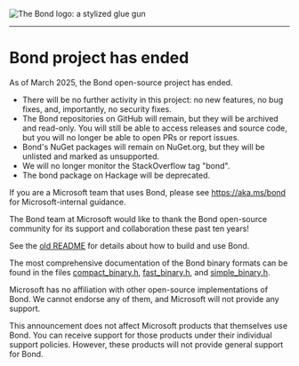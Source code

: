 ![The Bond logo: a stylized glue gun](https://raw.githubusercontent.com/microsoft/bond/master/doc/src/logos/bond-logo-64x64-white.png)
<hr />

# Bond project has ended

As of March 2025, the Bond open-source project has ended.

* There will be no further activity in this project: no new features, no bug
  fixes, and, importantly, no security fixes.
* The Bond repositories on GitHub will remain, but they will be archived and
  read-only. You will still be able to access releases and source code, but
  you will no longer be able to open PRs or report issues.
* Bond's NuGet packages will remain on NuGet.org, but they will be unlisted
  and marked as unsupported.
* We will no longer monitor the StackOverflow tag "bond".
* The bond package on Hackage will be deprecated.

If you are a Microsoft team that uses Bond, please see https://aka.ms/bond
for Microsoft-internal guidance.

The Bond team at Microsoft would like to thank the Bond open-source
community for its support and collaboration these past ten years!

See the [old README](README.old.md) for details about how to build and use
Bond.

The most comprehensive documentation of the Bond binary formats can be found
in the files
[compact_binary.h](https://github.com/microsoft/bond/blob/master/cpp/inc/bond/protocol/compact_binary.h),
[fast_binary.h](https://github.com/microsoft/bond/blob/master/cpp/inc/bond/protocol/fast_binary.h),
and
[simple_binary.h](https://github.com/microsoft/bond/blob/master/cpp/inc/bond/protocol/simple_binary.h).

Microsoft has no affiliation with other open-source implementations of Bond.
We cannot endorse any of them, and Microsoft will not provide any support.

This announcement does not affect Microsoft products that themselves use
Bond. You can receive support for those products under their individual
support policies. However, these products will not provide general support
for Bond.
